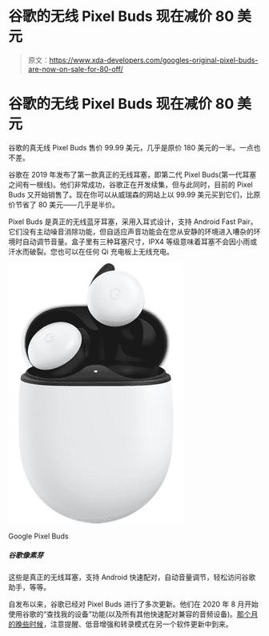 # 谷歌的无线 Pixel Buds 现在减价 80 美元

> 原文：<https://www.xda-developers.com/googles-original-pixel-buds-are-now-on-sale-for-80-off/>

# 谷歌的无线 Pixel Buds 现在减价 80 美元

谷歌的真无线 Pixel Buds 售价 99.99 美元，几乎是原价 180 美元的一半。一点也不差。

谷歌在 2019 年发布了第一款真正的无线耳塞，即第二代 Pixel Buds(第一代耳塞之间有一根线)。他们非常成功，谷歌正在开发续集，但与此同时，目前的 Pixel Buds 又开始销售了。现在你可以从威瑞森的网站上以 99.99 美元买到它们，比原价节省了 80 美元——几乎是半价。

Pixel Buds 是真正的无线蓝牙耳塞，采用入耳式设计，支持 Android Fast Pair。它们没有主动噪音消除功能，但自适应声音功能会在您从安静的环境进入嘈杂的环境时自动调节音量。盒子里有三种耳塞尺寸，IPX4 等级意味着耳塞不会因小雨或汗水而破裂。您也可以在任何 Qi 充电板上无线充电。

 <picture>![These are true wireless earbuds with Android Fast Pair support, automatic volume adjustment, easy access to Google Assistant, and more.](img/2b3808f6a695f94b0d4f57e71814ecb2.png)</picture> 

Google Pixel Buds

##### 谷歌像素芽

这些是真正的无线耳塞，支持 Android 快速配对，自动音量调节，轻松访问谷歌助手，等等。

自发布以来，谷歌已经对 Pixel Buds 进行了多次更新。他们在 2020 年 8 月开始使用谷歌的“查找我的设备”功能(以及所有其他快速配对兼容的音频设备)。[那个月的晚些时候](https://www.xda-developers.com/google-pixel-buds-feature-drop/)，注意提醒、低音增强和转录模式在另一个软件更新中到来。